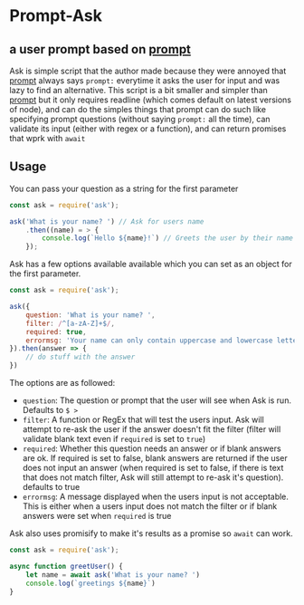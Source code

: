 # Prompt-Ask
## a user prompt based on [prompt](https://www.npmjs.com/package/prompt)

Ask is simple script that the author made because they were annoyed that [prompt](https://www.npmjs.com/package/prompt) always says `prompt:` everytime it asks the user for input and was lazy to find an alternative. This script is a bit smaller and simpler than [prompt](https://www.npmjs.com/package/prompt) but it only requires readline (which comes default on latest versions of node), and can do the simples things that prompt can do such like specifying prompt questions (without saying `prompt:` all the time), can validate its input (either with regex or a function), and can return promises that wprk with `await`

## Usage
You can pass your question as a string for the first parameter
```javascript
const ask = require('ask');

ask('What is your name? ') // Ask for users name
    .then((name) = > {
        console.log(`Hello ${name}!`) // Greets the user by their name
    });
```
Ask has a few options available available which you can set as an object for the first parameter.
```javascript
const ask = require('ask');

ask({
    question: 'What is your name? ',
    filter: /^[a-zA-Z]+$/,
    required: true,
    errormsg: 'Your name can only contain uppercase and lowercase letters'
}).then(answer => {
    // do stuff with the answer
})
```
The options are as followed:
* `question`: The question or prompt that the user will see when Ask is run. Defaults to `$ > `
* `filter`: A function or RegEx that will test the users input. Ask will attempt to re-ask the user if the answer doesn't fit the filter (filter will validate blank text even if `required` is set to `true`)
* `required`: Whether this question needs an answer or if blank answers are ok. If required is set to false, blank answers are returned if the user does not input an answer (when required is set to false, if there is text that does not match filter, Ask will still attempt to re-ask it's question). defaults to true
* `errormsg`: A message displayed when the users input is not acceptable. This is either when a users input does not match the filter or if blank answers were set when `required` is true

Ask also uses promisify to make it's results as a promise so `await` can work.
```javascript
const ask = require('ask');

async function greetUser() {
    let name = await ask('What is your name? ')
    console.log(`greetings ${name}`)
}
```